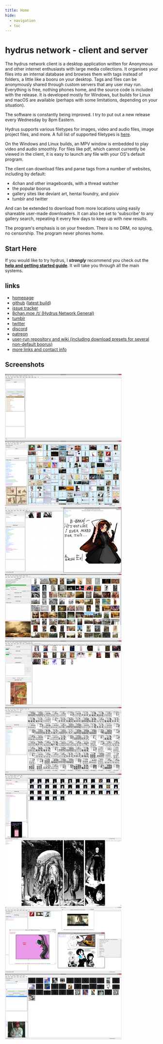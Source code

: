 ```yaml
---
title: Home
hide:
  - navigation
  - toc
---
```


# hydrus network - client and server

The hydrus network client is a desktop application written for Anonymous and other internet enthusiasts with large media collections. It organises your files into an internal database and browses them with tags instead of folders, a little like a booru on your desktop. Tags and files can be anonymously shared through custom servers that any user may run. Everything is free, nothing phones home, and the source code is included with the release. It is developed mostly for Windows, but builds for Linux and macOS are available (perhaps with some limitations, depending on your situation).

The software is constantly being improved. I try to put out a new release every Wednesday by 8pm Eastern.

Hydrus supports various filetypes for images, video and audio files, image project files, and more. A full list of supported filetypes is [here](filetypes.md).

On the Windows and Linux builds, an MPV window is embedded to play video and audio smoothly. For files like pdf, which cannot currently be viewed in the client, it is easy to launch any file with your OS's default program.

The client can download files and parse tags from a number of websites, including by default:

*   4chan and other imageboards, with a thread watcher
*   the popular boorus
*   gallery sites like deviant art, hentai foundry, and pixiv
*   tumblr and twitter

And can be extended to download from more locations using easily shareable user-made downloaders. It can also be set to 'subscribe' to any gallery search, repeating it every few days to keep up with new results.

The program's emphasis is on your freedom. There is no DRM, no spying, no censorship. The program never phones home.

## Start Here

If you would like to try hydrus, I _**strongly**_ recommend you check out the **[help and getting started guide](introduction.md)**. It will take you through all the main systems.

## links

* [homepage](https://hydrusnetwork.github.io/hydrus/)
* [github](https://github.com/hydrusnetwork/hydrus) ([latest build](https://github.com/hydrusnetwork/hydrus/releases/latest))
* [issue tracker](https://github.com/hydrusnetwork/hydrus/issues)
* [8chan.moe /t/ (Hydrus Network General)](https://8chan.moe/t/catalog.html)
* [tumblr](https://hydrus.tumblr.com)
* [twitter](https://twitter.com/hydrusnetwork)
* [discord](https://discord.gg/wPHPCUZ)
* [patreon](https://www.patreon.com/hydrus_dev)
* [user-run repository and wiki (including download presets for several non-default boorus)](https://github.com/CuddleBear92/Hydrus-Presets-and-Scripts)
* [more links and contact info](contact.md)

## Screenshots

[![](images/screenshot_empty_thumb.png)](images/screenshot_empty.png "An empty page. You can search based on file metadata such as filesize and image resolution, not just tags.") 
[![](images/screenshot_general_search_thumb.png)](images/screenshot_general_search.png "A simple tag search.") 
[![](images/screenshot_desu_thumb.png)](images/screenshot_desu.png "You can add more tags to specify a search. Also pictured is the media viewer, for viewing media in larger size.") 
[![](images/screenshot_thread_watcher_thumb.png)](images/screenshot_thread_watcher.png "The thread watcher works for 4chan and 8chan.") 
[![](images/screenshot_deviant_art_thumb.png)](images/screenshot_deviant_art.png "The gallery downloader will search for all the files for a particular artist or tag and download them, parsing tags as it goes.") 
[![](images/screenshot_big_search_thumb.png)](images/screenshot_big_search.png "The client can easily search, display and manage thousands of files.") 
[![](images/screenshot_gunnerkrigg_collect_thumb.png)](images/screenshot_gunnerkrigg_collect.png "Files can be sorted and collected by their tags.") 
[![](images/screenshot_fullscreen_blame_thumb.png)](images/screenshot_fullscreen_blame.png "The media viewer can work as a resizable window or completely fullscreen. It is clean and fast.") 
[![](images/screenshot_video_thumb.png)](images/screenshot_video.png "Many file formats are supported.") 
[![](images/screenshot_advanced_autocomplete_thumb.png)](images/screenshot_advanced_autocomplete.png "The client can get complicated if you want it to. This screenshot shows a tag sibling, where one tag is immediately swapped with another, and a non-local search, where results that are known but not on the computer are shown.")
